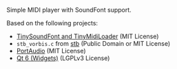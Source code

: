 Simple MIDI player with SoundFont support.

Based on the following projects:

- [TinySoundFont and TinyMidiLoader](https://github.com/schellingb/TinySoundFont) (MIT License)
- `stb_vorbis.c` from [stb](https://github.com/nothings/stb/) (Public Domain or MIT License)
- [PortAudio](https://www.portaudio.com/) (MIT License)
- [Qt 6 (Widgets)](https://www.qt.io/) (LGPLv3 License)
